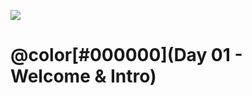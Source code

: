 ![](https://openinsurance.io/wp-content/uploads/2018/09/Open-Insurance_Logo_1000x1000.png)

# @color[#000000](Day 01 - Welcome & Intro)
